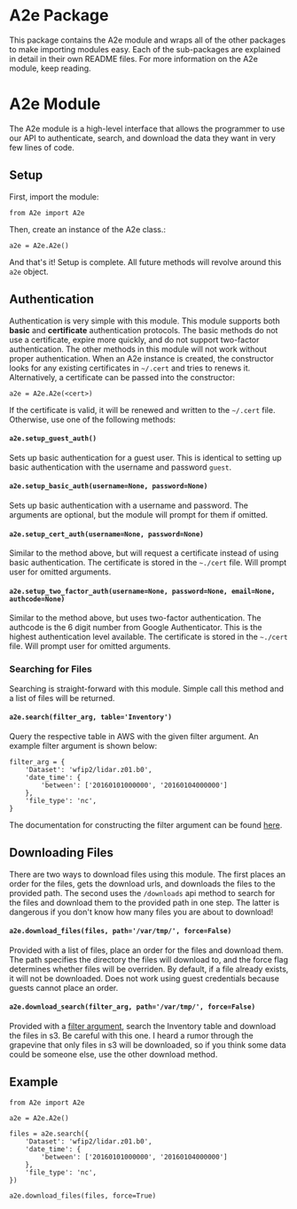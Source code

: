 # A2e Package
This package contains the A2e module and wraps all of the other packages to make importing modules easy. Each of the sub-packages are explained in detail in their own README files. For more information on the A2e module, keep reading.

# A2e Module
The A2e module is a high-level interface that allows the programmer to use our API to authenticate, search, and download the data they want in very few lines of code.

## Setup
First, import the module:
```
from A2e import A2e
```
Then, create an instance of the A2e class.:
```
a2e = A2e.A2e()
```
And that's it! Setup is complete. All future methods will revolve around this `a2e` object.

## Authentication
Authentication is very simple with this module. This module supports both __basic__ and __certificate__ authentication protocols. The basic methods do not use a certificate, expire more quickly, and do not support two-factor authentication. The other methods in this module will not work without proper authentication. When an A2e instance is created, the constructor looks for any existing certificates in `~/.cert` and tries to renews it. Alternatively, a certificate can be passed into the constructor:
```
a2e = A2e.A2e(<cert>)
```
If the certificate is valid, it will be renewed and written to the `~/.cert` file. Otherwise, use one of the following methods:

#### `a2e.setup_guest_auth()`
Sets up basic authentication for a guest user. This is identical to setting up basic authentication with the username and password `guest`.

#### `a2e.setup_basic_auth(username=None, password=None)`
Sets up basic authentication with a username and password. The arguments are optional, but the module will prompt for them if omitted.

#### `a2e.setup_cert_auth(username=None, password=None)`
Similar to the method above, but will request a certificate instead of using basic authentication. The certificate is stored in the `~./cert` file. Will prompt user for omitted arguments.

#### `a2e.setup_two_factor_auth(username=None, password=None, email=None, authcode=None)`
Similar to the method above, but uses two-factor authentication. The authcode is the 6 digit number from Google Authenticator. This is the highest authentication level available. The certificate is stored in the `~./cert` file. Will prompt user for omitted arguments.

### Searching for Files
Searching is straight-forward with this module. Simple call this method and a list of files will be returned.

#### `a2e.search(filter_arg, table='Inventory')`
Query the respective table in AWS with the given filter argument. An example filter argument is shown below:
```
filter_arg = {
    'Dataset': 'wfip2/lidar.z01.b0',
    'date_time': {
        'between': ['20160101000000', '20160104000000']
    },
    'file_type': 'nc',
}
```
The documentation for constructing the filter argument can be found [here](https://github.com/a2edap/tools/tree/master/lambda/api/data-download).

## Downloading Files
There are two ways to download files using this module. The first places an order for the files, gets the download urls, and downloads the files to the provided path. The second uses the `/downloads` api method to search for the files and download them to the provided path in one step. The latter is dangerous if you don't know how many files you are about to download!

#### `a2e.download_files(files, path='/var/tmp/', force=False)`
Provided with a list of files, place an order for the files and download them. The path specifies the directory the files will download to, and the force flag determines whether files will be overriden. By default, if a file already exists, it will not be downloaded. Does not work using guest credentials because guests cannot place an order.

#### `a2e.download_search(filter_arg, path='/var/tmp/', force=False)`
Provided with a [filter argument](https://github.com/a2edap/tools/tree/master/lambda/api/data-download), search the Inventory table and download the files in s3. Be careful with this one. I heard a rumor through the grapevine that only files in s3 will be downloaded, so if you think some data could be someone else, use the other download method.

## Example
```
from A2e import A2e

a2e = A2e.A2e()

files = a2e.search({
    'Dataset': 'wfip2/lidar.z01.b0',
    'date_time': {
        'between': ['20160101000000', '20160104000000']
    },
    'file_type': 'nc',
})

a2e.download_files(files, force=True)
```